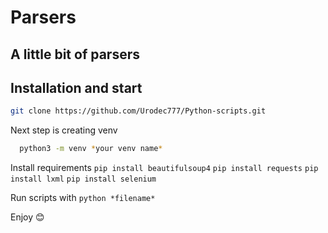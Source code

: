 
# Parsers
## A little bit of parsers

## Installation and start

```bash
git clone https://github.com/Urodec777/Python-scripts.git
```
Next step is creating venv
```bash
  python3 -m venv *your venv name*
```
Install requirements `pip install beautifulsoup4` `pip install requests` `pip install lxml` `pip install selenium`

Run scripts with `python *filename*`

Enjoy :blush:


